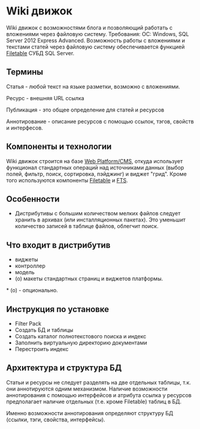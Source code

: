 # Wiki движок

Wiki движок с возможностями блога и позволяющий работать с вложениями через файловую систему.
Требования: ОС: Windows, SQL Server 2012 Express Advanced.
Возможность работы с вложениями и текстами статей через файловую систему обеспечивается функцией [Filetable](http://msdn.microsoft.com/ru-ru/library/ff929144.aspx) СУБД SQL Server.

## Термины

Статья - любой текст на языке разметки, возможно с вложениями.

Ресурс - внешняя URL ссылка 

Публикация - это общее определение для статей и ресурсов

Аннотирование - описание ресурсов с помощью ссылок, тэгов, свойств и интерфесов.


## Компоненты и технологии

Wiki движок строится на базе [Web Platform/CMS](../WebPlatformCMS/readme.md), откуда использует функционал стандартных операций над источниками данных (выбор полей, фильтр, поиск, сортировка, пэйджинг) и виджет "грид". Кроме того используются компоненты [Filetable](../Components/Filetable.md) и [FTS](../Components/FTS.md). 


## Особенности 

- Дистрибутивы с большим количеством мелких файлов следует хранить в архивах (или инсталляционных пакетах). Это уменьшит количество записей в таблице файлов, облегчит поиск.


## Что входит в дистрибутив

- виджеты
- контроллер
- модель
- (о) макеты стандартных страниц и виджетов платформы.
 
\* (о) - опционально. 
 

## Инструкция по установке

- Filter Pack
- Создать БД и таблицы
- Создать каталог полнотекстового поиска и индекс
- Заполнить виртуальную директорию документами
- Перестроить индекс 


## Архитектура и структура БД


Статьи и ресурсы не следует разделять на две отдельных таблицы, т.к. они аннотируются одним механизмом.
Наличие возможности аннотирования с помощью интерфейсов и атрибута ссылка у ресурсов предполагает наличие отдельных (т.е. кроме Filetable) таблиц в БД.

Именно возможности аннотирования определяют структуру БД (ссылки, тэги, свойства, интерфейсы).
 
